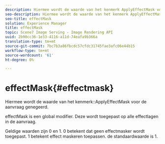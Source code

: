 ```yaml
---
description: Hiermee wordt de waarde van het kenmerk ApplyEffectMask voor de aanvraag genegeerd.
seo-description: Hiermee wordt de waarde van het kenmerk ApplyEffectMask voor de aanvraag genegeerd.
seo-title: effectMask
solution: Experience Manager
title: effectMask
topic: Scene7 Image Serving - Image Rendering API
uuid: 2b90cc36-1e33-4116-a11d-74eafa9b366a
translation-type: tm+mt
source-git-commit: 7bc7b3a86fbcdc57cfdc31745fae3afc06e44b15
workflow-type: tm+mt
source-wordcount: '61'
ht-degree: 0%

---
```



# effectMask{#effectmask}

Hiermee wordt de waarde van het kenmerk::ApplyEffectMask voor de aanvraag genegeerd.

effectMask is een global modifier. Deze wordt toegepast op alle effectlagen in de aanvraag.

Geldige waarden zijn 0 en 1. 0 betekent dat geen effectmasker wordt toegepast. 1 betekent effect maskeren toepassen. de standaardwaarde is 1.
